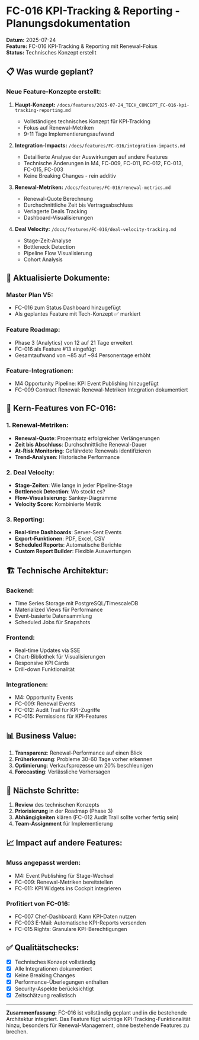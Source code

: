 # FC-016 KPI-Tracking & Reporting - Planungsdokumentation

**Datum:** 2025-07-24  
**Feature:** FC-016 KPI-Tracking & Reporting mit Renewal-Fokus  
**Status:** Technisches Konzept erstellt  

## 📋 Was wurde geplant?

### Neue Feature-Konzepte erstellt:

1. **Haupt-Konzept:** `/docs/features/2025-07-24_TECH_CONCEPT_FC-016-kpi-tracking-reporting.md`
   - Vollständiges technisches Konzept für KPI-Tracking
   - Fokus auf Renewal-Metriken
   - 9-11 Tage Implementierungsaufwand

2. **Integration-Impacts:** `/docs/features/FC-016/integration-impacts.md`
   - Detaillierte Analyse der Auswirkungen auf andere Features
   - Technische Änderungen in M4, FC-009, FC-011, FC-012, FC-013, FC-015, FC-003
   - Keine Breaking Changes - rein additiv

3. **Renewal-Metriken:** `/docs/features/FC-016/renewal-metrics.md`
   - Renewal-Quote Berechnung
   - Durchschnittliche Zeit bis Vertragsabschluss
   - Verlagerte Deals Tracking
   - Dashboard-Visualisierungen

4. **Deal Velocity:** `/docs/features/FC-016/deal-velocity-tracking.md`
   - Stage-Zeit-Analyse
   - Bottleneck Detection
   - Pipeline Flow Visualisierung
   - Cohort Analysis

## 🔄 Aktualisierte Dokumente:

### Master Plan V5:
- FC-016 zum Status Dashboard hinzugefügt
- Als geplantes Feature mit Tech-Konzept ✅ markiert

### Feature Roadmap:
- Phase 3 (Analytics) von 12 auf 21 Tage erweitert
- FC-016 als Feature #13 eingefügt
- Gesamtaufwand von ~85 auf ~94 Personentage erhöht

### Feature-Integrationen:
- M4 Opportunity Pipeline: KPI Event Publishing hinzugefügt
- FC-009 Contract Renewal: Renewal-Metriken Integration dokumentiert

## 🎯 Kern-Features von FC-016:

### 1. Renewal-Metriken:
- **Renewal-Quote**: Prozentsatz erfolgreicher Verlängerungen
- **Zeit bis Abschluss**: Durchschnittliche Renewal-Dauer
- **At-Risk Monitoring**: Gefährdete Renewals identifizieren
- **Trend-Analysen**: Historische Performance

### 2. Deal Velocity:
- **Stage-Zeiten**: Wie lange in jeder Pipeline-Stage
- **Bottleneck Detection**: Wo stockt es?
- **Flow-Visualisierung**: Sankey-Diagramme
- **Velocity Score**: Kombinierte Metrik

### 3. Reporting:
- **Real-time Dashboards**: Server-Sent Events
- **Export-Funktionen**: PDF, Excel, CSV
- **Scheduled Reports**: Automatische Berichte
- **Custom Report Builder**: Flexible Auswertungen

## 🏗️ Technische Architektur:

### Backend:
- Time Series Storage mit PostgreSQL/TimescaleDB
- Materialized Views für Performance
- Event-basierte Datensammlung
- Scheduled Jobs für Snapshots

### Frontend:
- Real-time Updates via SSE
- Chart-Bibliothek für Visualisierungen
- Responsive KPI Cards
- Drill-down Funktionalität

### Integrationen:
- M4: Opportunity Events
- FC-009: Renewal Events
- FC-012: Audit Trail für KPI-Zugriffe
- FC-015: Permissions für KPI-Features

## 📊 Business Value:

1. **Transparenz**: Renewal-Performance auf einen Blick
2. **Früherkennung**: Probleme 30-60 Tage vorher erkennen
3. **Optimierung**: Verkaufsprozesse um 20% beschleunigen
4. **Forecasting**: Verlässliche Vorhersagen

## 🚀 Nächste Schritte:

1. **Review** des technischen Konzepts
2. **Priorisierung** in der Roadmap (Phase 3)
3. **Abhängigkeiten** klären (FC-012 Audit Trail sollte vorher fertig sein)
4. **Team-Assignment** für Implementierung

## 📈 Impact auf andere Features:

### Muss angepasst werden:
- M4: Event Publishing für Stage-Wechsel
- FC-009: Renewal-Metriken bereitstellen
- FC-011: KPI Widgets ins Cockpit integrieren

### Profitiert von FC-016:
- FC-007 Chef-Dashboard: Kann KPI-Daten nutzen
- FC-003 E-Mail: Automatische KPI-Reports versenden
- FC-015 Rights: Granulare KPI-Berechtigungen

## ✅ Qualitätschecks:

- [x] Technisches Konzept vollständig
- [x] Alle Integrationen dokumentiert
- [x] Keine Breaking Changes
- [x] Performance-Überlegungen enthalten
- [x] Security-Aspekte berücksichtigt
- [x] Zeitschätzung realistisch

---

**Zusammenfassung:** FC-016 ist vollständig geplant und in die bestehende Architektur integriert. Das Feature fügt wichtige KPI-Tracking-Funktionalität hinzu, besonders für Renewal-Management, ohne bestehende Features zu brechen.